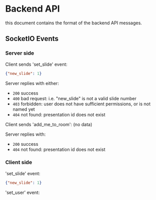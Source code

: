 # Backend API

this document contains the format of the backend API messages.

## SocketIO Events

### Server side

Client sends 'set_slide' event:
```json
{"new_slide": 1}
```
Server replies with either:
* `200` success
* `400` bad request: i.e. "new_slide" is not a valid slide number
* `403` forbidden: user does not have sufficient permissions, or is not named yet
* `404` not found: presentation id does not exist

Client sends 'add_me_to_room': (no data)

Server replies with:
* `200` success
* `404` not found: presentation id does not exist

### Client side

'set_slide' event:
```json
{"new_slide": 1}
```

'set_user' event: